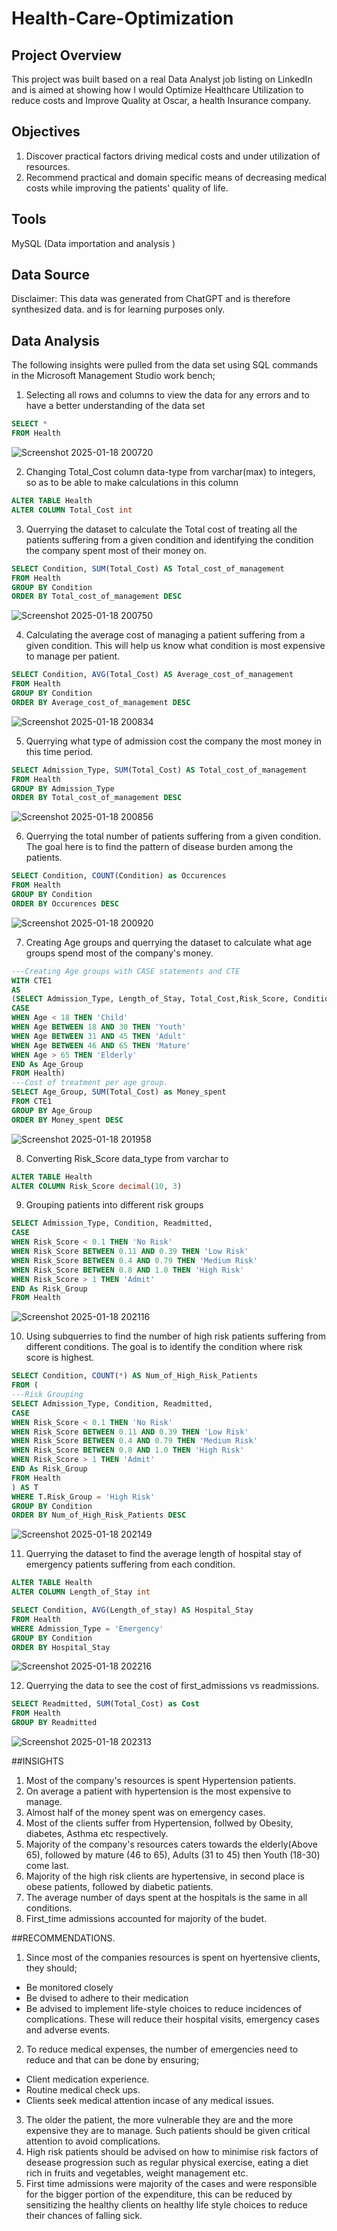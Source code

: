 # Health-Care-Optimization
## Project Overview
This project was built based on a real Data Analyst job listing on LinkedIn and is aimed at showing how I would Optimize Healthcare Utilization to reduce costs and Improve Quality at Oscar, a health Insurance company.

## Objectives 
1. Discover practical factors driving medical costs and under utilization of resources.
2. Recommend practical and domain specific means of decreasing medical costs while improving the patients' quality of life.

## Tools
MySQL (Data importation and analysis )

## Data Source
Disclaimer: This data was generated from ChatGPT and is therefore synthesized data. and is for learning purposes only.
## Data Analysis
The following insights were pulled from the data set using SQL commands in the Microsoft Management Studio work bench;

1. Selecting all rows and columns to view the data for any errors and to have a better understanding of the data set
``` SQL
SELECT *
FROM Health
```
![Screenshot 2025-01-18 200720](https://github.com/user-attachments/assets/b5d660d7-b904-431d-9a57-1e9e2ab8b008)


2. Changing Total_Cost column data-type from varchar(max) to integers, so as to be able to make calculations in this column
``` SQL
ALTER TABLE Health
ALTER COLUMN Total_Cost int
```
3. Querrying the dataset to calculate the Total cost of treating all the patients suffering from a given condition and identifying the condition the company spent most of their money on.
``` SQL
SELECT Condition, SUM(Total_Cost) AS Total_cost_of_management
FROM Health
GROUP BY Condition
ORDER BY Total_cost_of_management DESC
```
![Screenshot 2025-01-18 200750](https://github.com/user-attachments/assets/7c29f219-9896-4de1-8325-611468f2742a)


4. Calculating the average cost of managing a patient suffering from a given condition. This will help us know what condition is most expensive to manage per patient.
``` SQL
SELECT Condition, AVG(Total_Cost) AS Average_cost_of_management
FROM Health
GROUP BY Condition
ORDER BY Average_cost_of_management DESC
```
![Screenshot 2025-01-18 200834](https://github.com/user-attachments/assets/f2232795-e610-4a4b-acdf-66763e79a0ff)


5. Querrying what type of admission cost the company the most money in this time period.
``` SQL
SELECT Admission_Type, SUM(Total_Cost) AS Total_cost_of_management
FROM Health
GROUP BY Admission_Type
ORDER BY Total_cost_of_management DESC
```
![Screenshot 2025-01-18 200856](https://github.com/user-attachments/assets/0327c45f-f488-4d10-98ec-fb4287e3bafc)


6. Querrying the total number of patients suffering from a given condition. The goal here is to find the pattern of disease burden among the patients.
``` SQL
SELECT Condition, COUNT(Condition) as Occurences
FROM Health
GROUP BY Condition 
ORDER BY Occurences DESC
```
![Screenshot 2025-01-18 200920](https://github.com/user-attachments/assets/05cc97ee-1051-4fa4-a43c-6d8d96df6170)


7. Creating Age groups and querrying the dataset to calculate what age groups spend most of the company's money.
``` SQL
---Creating Age groups with CASE statements and CTE 
WITH CTE1
AS
(SELECT Admission_Type, Length_of_Stay, Total_Cost,Risk_Score, Condition, Readmitted,
CASE
WHEN Age < 18 THEN 'Child'
WHEN Age BETWEEN 18 AND 30 THEN 'Youth'
WHEN Age BETWEEN 31 AND 45 THEN 'Adult'
WHEN Age BETWEEN 46 AND 65 THEN 'Mature'
WHEN Age > 65 THEN 'Elderly'
END As Age_Group
FROM Health)
---Cost of treatment per age group.
SELECT Age_Group, SUM(Total_Cost) as Money_spent
FROM CTE1
GROUP BY Age_Group
ORDER BY Money_spent DESC
```
![Screenshot 2025-01-18 201958](https://github.com/user-attachments/assets/4d963e63-5ae1-4604-94ce-2dd19431f5be)


8. Converting Risk_Score data_type from varchar to
``` SQL
ALTER TABLE Health
ALTER COLUMN Risk_Score decimal(10, 3)
```
9. Grouping patients into different risk groups
``` SQL
SELECT Admission_Type, Condition, Readmitted,
CASE
WHEN Risk_Score < 0.1 THEN 'No Risk'
WHEN Risk_Score BETWEEN 0.11 AND 0.39 THEN 'Low Risk'
WHEN Risk_Score BETWEEN 0.4 AND 0.79 THEN 'Medium Risk'
WHEN Risk_Score BETWEEN 0.8 AND 1.0 THEN 'High Risk'
WHEN Risk_Score > 1 THEN 'Admit'
END As Risk_Group
FROM Health
```
![Screenshot 2025-01-18 202116](https://github.com/user-attachments/assets/27667364-ec20-4da0-b871-925647c641af)


10. Using subquerries to find the number of high risk patients suffering from different conditions. The goal is to identify the condition where risk score is highest.
``` SQL
SELECT Condition, COUNT(*) AS Num_of_High_Risk_Patients
FROM (
---Risk Grouping 
SELECT Admission_Type, Condition, Readmitted,
CASE
WHEN Risk_Score < 0.1 THEN 'No Risk'
WHEN Risk_Score BETWEEN 0.11 AND 0.39 THEN 'Low Risk'
WHEN Risk_Score BETWEEN 0.4 AND 0.79 THEN 'Medium Risk'
WHEN Risk_Score BETWEEN 0.8 AND 1.0 THEN 'High Risk'
WHEN Risk_Score > 1 THEN 'Admit'
END As Risk_Group
FROM Health
) AS T
WHERE T.Risk_Group = 'High Risk' 
GROUP BY Condition
ORDER BY Num_of_High_Risk_Patients DESC
```
![Screenshot 2025-01-18 202149](https://github.com/user-attachments/assets/52795d1c-8906-4a2c-9272-2ee65678f9a8)


11. Querrying the dataset to find the average length of hospital stay of emergency patients suffering from each condition.
``` SQL
ALTER TABLE Health
ALTER COLUMN Length_of_Stay int

SELECT Condition, AVG(Length_of_stay) AS Hospital_Stay
FROM Health
WHERE Admission_Type = 'Emergency' 
GROUP BY Condition
ORDER BY Hospital_Stay
```
![Screenshot 2025-01-18 202216](https://github.com/user-attachments/assets/42b09126-b871-4771-9a7d-a9d6ce1dced9)


12. Querrying the data to see the cost of first_admissions vs readmissions.
``` SQL
SELECT Readmitted, SUM(Total_Cost) as Cost
FROM Health 
GROUP BY Readmitted
```
![Screenshot 2025-01-18 202313](https://github.com/user-attachments/assets/afe44291-be16-4eec-ab05-fad6b83f3bfd)


##INSIGHTS
1. Most of the company's resources is spent Hypertension patients. 
2. On average a patient with hypertension is the most expensive to manage.
3. Almost half of the money spent was on emergency cases.
4. Most of the clients suffer from Hypertension, follwed by Obesity, diabetes, Asthma etc respectively.
5. Majority of the company's resources caters towards the elderly(Above 65), followed by mature (46 to 65), Adults (31 to 45) then Youth (18-30) come last.
6. Majority of the high risk clients are hypertensive, in second place is obese patients, followed by diabetic patients.
7. The average number of days spent at the hospitals is the same in all conditions.
8. First_time admissions accounted for majority of the budet.

##RECOMMENDATIONS.
1. Since most of the companies resources is spent on hyertensive clients, they should;
- Be monitored closely
- Be dvised to adhere to their medication
- Be advised to implement life-style choices to reduce incidences of complications.
These will reduce their hospital visits, emergency cases and adverse events.
2. To reduce medical expenses, the number of emergencies need to reduce and that can be done by ensuring;
- Client medication experience.
- Routine medical check ups.
- Clients seek medical attention incase of any medical issues.
3. The older the patient, the more vulnerable they are and the more expensive they are to manage. Such patients should be given critical attention to avoid complications.
4. High risk patients should be advised on how to minimise risk factors of desease progression such as regular physical exercise, eating a diet rich in fruits and vegetables, weight management etc.
5. First time admissions were majority of the cases and were responsible for the bigger portion of the expenditure, this can be reduced by sensitizing the healthy clients on healthy life style choices to reduce their chances of falling sick.
